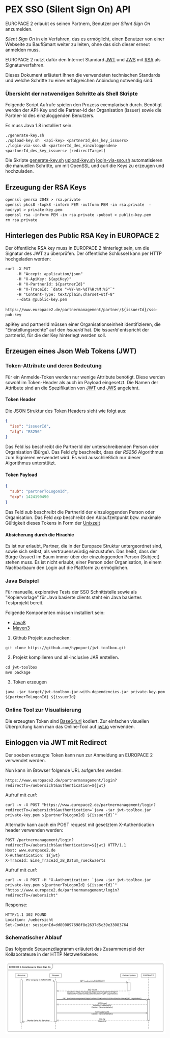 
PEX SSO (Silent Sign On) API
============================

EUROPACE 2 erlaubt es seinen Partnern, Benutzer per _Silent Sign On_ anzumelden.

_Silent Sign On_ in ein Verfahren, das es ermöglicht, einen Benutzer von einer Webseite zu BaufiSmart weiter zu leiten, ohne das sich dieser erneut anmelden muss.

EUROPACE 2 nutzt dafür den Internet Standard [JWT](https://tools.ietf.org/html/draft-ietf-oauth-json-web-token-32)
und [JWS](https://tools.ietf.org/html/draft-ietf-jose-json-web-signature-41)
mit [RSA](http://de.wikipedia.org/wiki/RSA-Kryptosystem) als Signaturverfahren.

Dieses Dokument erläutert Ihnen die verwendeten technischen Standards und welche Schritte zu einer erfolgreichen Anbindung notwendig sind.

### Übersicht der notwendigen Schritte als Shell Skripte


Folgende Script Aufrufe spielen den Prozess exemplarisch durch. Benötigt werden der API-Key und die Partner-Id der Organisation (issuer) sowie die Partner-Id des einzuloggenden Benutzers.

Es muss Java 1.8 installiert sein.

```
./generate-key.sh
./upload-key.sh  <api-key> <partnerId_des_key_issuers>
./login-via-sso.sh <partnerId_des_einzuloggenden> <partnerId_des_key_issuers> [redirectTarget]
```

Die Skripte [generate-key.sh](./generate-key.sh) [upload-key.sh](./upload-key.sh) [login-via-sso.sh](./login-via-sso.sh)
automatisieren die manuellen Schritte, um mit OpenSSL und curl die Keys zu erzeugen und hochzuladen.


Erzeugung der RSA Keys
----------------------

```
openssl genrsa 2048 > rsa.private
openssl pkcs8 -topk8 -inform PEM -outform PEM -in rsa.private  -nocrypt > private-key.pem
openssl rsa -inform PEM -in rsa.private -pubout > public-key.pem
rm rsa.private
```

Hinterlegen des Public RSA Key in EUROPACE 2
--------------------------------------------

Der öffentliche RSA key muss in EUROPACE 2 hinterlegt sein, um die Signatur des JWT zu überprüfen. Der öffentliche Schlüssel kann per HTTP hochgeladen werden:

```
curl -X PUT
	 -H "Accept: application/json"
	 -H "X-ApiKey: ${apiKey}"
	 -H "X-PartnerId: ${partnerId}"
	 -H "X-TraceId: `date "+%Y-%m-%dT%H:%M:%S"`"
	 -H "Content-Type: text/plain;charset=utf-8"
	 --data @public-key.pem
	 https://www.europace2.de/partnermanagement/partner/${issuerId}/sso-pub-key
```

apiKey und partnerId müssen einer Organisationseinheit identifizieren, die "Einstellungsrechte" auf den _issuerId_ hat.
Die _issuerId_ entspricht der partnerId, für die der Key hinterlegt werden soll.

Erzeugen eines Json Web Tokens (JWT)
-------------------------------------

### Token-Attribute und deren Bedeutung

Für ein Anmelde-Token werden nur wenige Attribute benötigt.
Diese werden sowohl im Token-Header als auch im Payload eingesetzt.
Die Namen der Attribute sind an die Spezifikation von
[JWT](https://tools.ietf.org/html/draft-ietf-oauth-json-web-token-32)
und [JWS](https://tools.ietf.org/html/draft-ietf-jose-json-web-signature-41) angelehnt.

#### Token Header

Die JSON Struktur des Token Headers sieht wie folgt aus:

````json
{
  "iss": "issuerId",
  "alg": "RS256"
}
````

Das Feld _iss_ beschreibt die PartnerId der unterschreibenden Person oder Organisation (Bürge).
Das Feld _alg_ beschreibt, dass der _RS256_ Algorithmus zum Signieren verwendet wird. Es wird ausschließlich nur dieser Algorithmus unterstützt.


#### Token Payload

````json
{
  "sub": "partnerToLogonId",
  "exp": 1424190490
}
````

Das Feld _sub_ beschreibt die PartnerId der einzuloggenden Person oder Organisation.
Das Feld _exp_ beschreibt den Ablaufzeitpunkt bzw. maximale Gültigkeit dieses Tokens in Form der [Unixzeit](http://de.wikipedia.org/wiki/Unixzeit)

#### Absicherung durch die Hirachie

Es ist nur erlaubt, Partner, die in der Europace Struktur untergeordnet sind, sowie sich selbst, als vertrauenswürdig einzustufen. Das heißt, dass der
Bürge (Issuer) im Baum immer über der einzuloggenden Person (Subject) stehen muss.
Es ist nicht erlaubt, einer Person oder Organisation, in einem Nachbarbaum den Login auf die Plattform zu ermöglichen.

### Java Beispiel

Für manuelle, explorative Tests der SSO Schnittstelle sowie als "Kopiervorlage" für Java basierte clients steht ein Java basiertes Testprojekt bereit.

Folgende Komponenten müssen installiert sein:

- [Java8](http://www.java.com/en/download/index.jsp)
- [Maven3](http://maven.apache.org/download.cgi)


1) Github Projekt auschecken:

```
git clone https://github.com/hypoport/jwt-toolbox.git
```

2) Projekt kompilieren und all-inclusive JAR erstellen.

```
cd jwt-toolbox
mvn package
```

3) Token erzeugen

```
java -jar target/jwt-toolbox-jar-with-dependencies.jar private-key.pem ${partnerToLogonId} ${issuerId}
```


### Online Tool zur Visualisierung

Die erzeugten Token sind [Base64url](https://tools.ietf.org/html/rfc4648#page-7) kodiert.
Zur einfachen visuellen Überprüfung kann man das Online-Tool auf [jwt.io](http://jwt.io) verwenden.



Einloggen via JWT mit Redirect
------------------------------

Der soeben erzeugte Token kann nun zur Anmeldung an EUROPACE 2 verwendet werden.

Nun kann im Browser folgende URL aufgerufen werden:

```
https://www.europace2.de/partnermanagement/login?redirectTo=/uebersicht&authentication=${jwt}
```

Aufruf mit _curl_:

```
curl -v -X POST "https://www.europace2.de/partnermanagement/login?redirectTo=/uebersicht&authentication=`java -jar jwt-toolbox.jar private-key.pem ${partnerToLogonId} ${issuerId}`"
```

Alternativ kann auch ein POST request mit gesetztem X-Authentication header verwenden werden:

```
POST /partnermanagement/login?redirectTo=/uebersicht&authentication=${jwt} HTTP/1.1
Host: www.europace2.de
X-Authentication: ${jwt}
X-TraceId: Eine_TraceId_zB_Datum_rueckwaerts
```

Aufruf mit _curl_:

```
curl -v -X POST -H "X-Authentication: `java -jar jwt-toolbox.jar private-key.pem ${partnerToLogonId} ${issuerId}`" "https://www.europace2.de/partnermanagement/login?redirectTo=/uebersicht"
```


Response:

```
HTTP/1.1 302 FOUND
Location: /uebersicht
Set-Cookie: sessionId=dd800897698f8e2637d5c39e33083764
```


### Schematischer Ablauf

Das folgende Sequenzdiagramm erläutert das Zusammenspiel der Kollaborateure in der HTTP Netzwerkebene:

![Sequenzdiagramm für die EUROPACE 2 Anmeldung via Silent Sign On](images/Sequence.png?raw=true)
